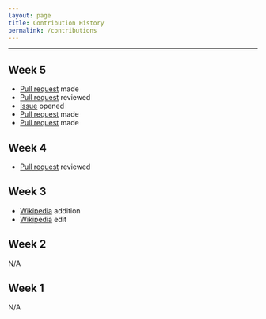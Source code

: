 ```yaml
---
layout: page
title: Contribution History
permalink: /contributions
---
```


---

## Week 5
- [Pull request](https://github.com/joannakl/cs480_s18/pull/86) made
- [Pull request](https://github.com/joannakl/cs480_s18/pull/84) reviewed
- [Issue](https://github.com/joannakl/cs480_s18/issues/77) opened
- [Pull request](https://github.com/Mailtrain-org/mailtrain/pull/377) made
- [Pull request](https://github.com/education/classroom/pull/1283) made

## Week 4
- [Pull request](https://github.com/education/classroom/pull/1245) reviewed

## Week 3
- [Wikipedia](https://en.wikipedia.org/w/index.php?title=Nanyang_Girls%27_High_School&diff=prev&oldid=824898512) addition
- [Wikipedia](https://en.wikipedia.org/w/index.php?title=Singlish&diff=prev&oldid=824899315) edit

## Week 2
N/A

## Week 1
N/A